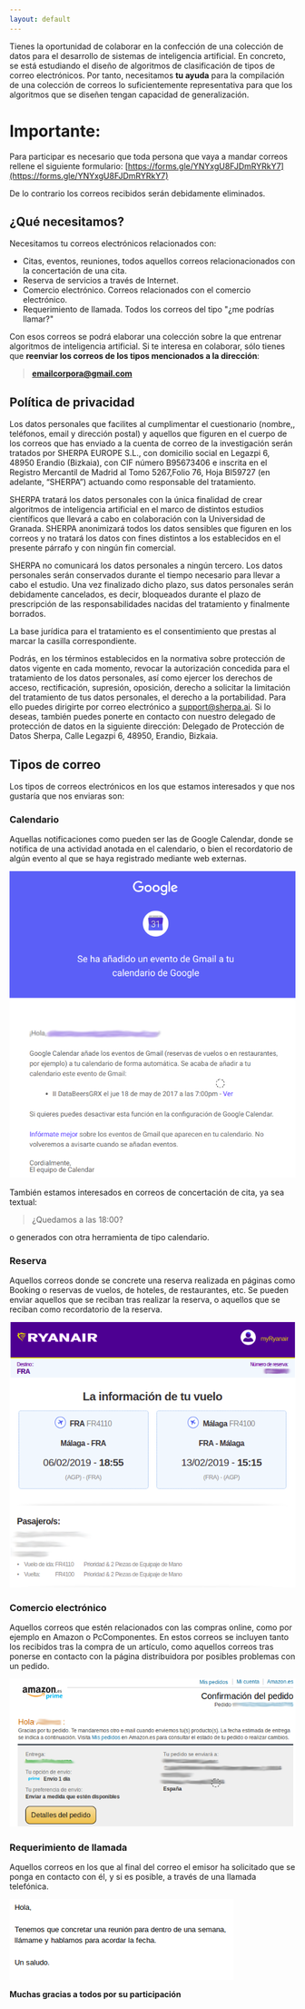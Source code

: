 ```yaml
---
layout: default
---
```



Tienes la oportunidad de colaborar en la confección de una colección de datos para el desarrollo de sistemas de inteligencia artificial. En concreto, se está estudiando el diseño de algoritmos de clasificación de tipos de correo electrónicos. Por tanto, necesitamos **tu ayuda** para la compilación de una colección de correos lo suficientemente representativa para que los algoritmos que se diseñen tengan capacidad de generalización.

# Importante:
Para participar es necesario que toda persona que vaya a mandar correos rellene el siguiente formulario:  [https://forms.gle/YNYxgU8FJDmRYRkY7](https://forms.gle/YNYxgU8FJDmRYRkY7)

De lo contrario los correos recibidos serán debidamente eliminados.

## ¿Qué necesitamos?

Necesitamos tu correos electrónicos relacionados con:
- Citas, eventos, reuniones, todos aquellos correos relacionacionados con la concertación de una cita.
- Reserva de servicios a través de Internet.
- Comercio electrónico. Correos relacionados con el comercio electrónico.
- Requerimiento de llamada. Todos los correos del tipo "¿me podrías llamar?"

Con esos correos se podrá elaborar una colección sobre la que entrenar algoritmos de inteligencia artificial. Si te interesa en colaborar, sólo tienes que **reenviar los correos de los tipos mencionados a la dirección**:

> **emailcorpora@gmail.com**

## Política de privacidad

Los datos personales que facilites al cumplimentar el cuestionario (nombre,, teléfonos, email y dirección postal) y aquellos que figuren en el cuerpo de los correos que has enviado a la cuenta de correo de la investigación serán tratados por SHERPA EUROPE S.L., con domicilio social en Legazpi 6, 48950 Erandio (Bizkaia), con CIF número B95673406 e inscrita en el Registro Mercantil de Madrid al Tomo 5267,Folio 76, Hoja BI59727 (en adelante, “SHERPA”) actuando como responsable del tratamiento.

SHERPA tratará los datos personales con la única finalidad de crear algoritmos de inteligencia artificial en el marco de distintos estudios científicos que llevará a cabo en colaboración con la Universidad de Granada. SHERPA anonimizará todos los datos sensibles que figuren en los correos y no tratará los datos con fines distintos a los establecidos en el presente párrafo y con ningún fin comercial.

SHERPA no comunicará los datos personales a ningún tercero. Los datos personales serán conservados durante el tiempo necesario para llevar a cabo el estudio. Una vez finalizado dicho plazo, sus datos personales serán debidamente cancelados, es decir, bloqueados durante el plazo de prescripción de las responsabilidades nacidas del tratamiento y finalmente borrados.

La base jurídica para el tratamiento es el consentimiento que prestas al marcar la casilla correspondiente.

Podrás, en los términos establecidos en la normativa sobre protección de datos vigente en cada momento, revocar la autorización concedida para el tratamiento de los datos personales, así como ejercer los derechos de acceso, rectificación, supresión, oposición, derecho a solicitar la limitación del tratamiento de tus datos personales, el derecho a la portabilidad. Para ello puedes dirigirte por correo electrónico a support@sherpa.ai. Si lo deseas, también puedes ponerte en contacto con nuestro delegado de protección de datos en la siguiente dirección: Delegado de Protección de Datos Sherpa, Calle Legazpi 6, 48950, Erandio, Bizkaia.

## Tipos de correo

Los tipos de correos electrónicos en los que estamos interesados y que nos gustaría que nos enviaras son:

### Calendario

Aquellas notificaciones como pueden ser las de Google Calendar, donde se notifica de una actividad anotada en el calendario, o bien el recordatorio de algún evento al que se haya registrado mediante web externas.

![Image](/assets/images/EjemploCalendario.png)

También estamos interesados en correos de concertación de cita, ya sea textual:

> ¿Quedamos a las 18:00?

o generados con otra herramienta de tipo calendario.

### Reserva

Aquellos correos donde se concrete una reserva realizada en páginas como Booking o reservas de vuelos, de hoteles, de restaurantes, etc. Se pueden enviar aquellos que se reciban tras realizar la reserva, o aquellos que se reciban como recordatorio de la reserva.

![Image](/assets/images/EjemploReserva.png)

### Comercio electrónico

Aquellos correos que estén relacionados con las compras online, como por ejemplo en Amazon o PcComponentes. En estos correos se incluyen tanto los recibidos tras la compra de un artículo, como aquellos correos tras ponerse en contacto con la página distribuidora por posibles problemas con un pedido.

![Image](/assets/images/EjemploComercioElectronico.png)

### Requerimiento de llamada

Aquellos correos en los que al final del correo el emisor ha solicitado que se ponga en contacto con él, y si es posible, a través de una llamada telefónica.

![Image](/assets/images/EjemploCallme.png)


**Muchas gracias a todos por su participación**
